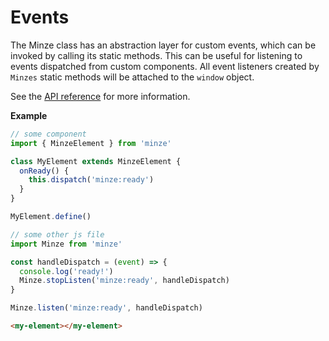 # Events

The Minze class has an abstraction layer for custom events, which can be invoked by calling its static methods. This can be useful for listening to events dispatched from custom components. All event listeners created by `Minzes` static methods will be attached to the `window` object.

See the [API reference](/api/minze.html#dispatch) for more information.

**Example**

```js
// some component
import { MinzeElement } from 'minze'

class MyElement extends MinzeElement {
  onReady() {
    this.dispatch('minze:ready')
  }
}

MyElement.define()
```

```js
// some other js file
import Minze from 'minze'

const handleDispatch = (event) => {
  console.log('ready!')
  Minze.stopListen('minze:ready', handleDispatch)
}

Minze.listen('minze:ready', handleDispatch)
```

```html
<my-element></my-element>
```
